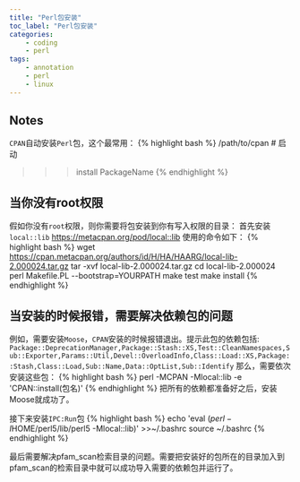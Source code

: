 ```yaml
---
title: "Perl包安装"
toc_label: "Perl包安装"
categories: 
    - coding
    - perl
tags:
    - annotation
    - perl
    - linux
---
```


## Notes

`CPAN`自动安装`Perl`包，这个最常用：
{% highlight bash %}
/path/to/cpan # 启动
>>> install PackageName
{% endhighlight %}
<!--more-->

## 当你没有root权限

假如你没有`root`权限，则你需要将包安装到你有写入权限的目录：
首先安装`local::lib`
https://metacpan.org/pod/local::lib
使用的命令如下：
{% highlight bash %}
wget https://cpan.metacpan.org/authors/id/H/HA/HAARG/local-lib-2.000024.tar.gz
tar -xvf local-lib-2.000024.tar.gz
cd local-lib-2.000024
perl Makefile.PL --bootstrap=YOURPATH
make test
make install
{% endhighlight %}

## 当安装的时候报错，需要解决依赖包的问题

例如，需要安装`Moose`，`CPAN`安装的时候报错退出。提示此包的依赖包括:
`Package::DeprecationManager,Package::Stash::XS,Test::CleanNamespaces,Sub::Exporter,Params::Util,Devel::OverloadInfo,Class::Load::XS,Package::Stash,Class::Load,Sub::Name,Data::OptList,Sub::Identify`
那么，需要依次安装这些包：
{% highlight bash %}
perl -MCPAN -Mlocal::lib -e 'CPAN::install(包名)'
{% endhighlight %}
把所有的依赖都准备好之后，安装Moose就成功了。

接下来安装`IPC:Run`包
{% highlight bash %}
echo 'eval $(perl -I$HOME/perl5/lib/perl5 -Mlocal::lib)' >>~/.bashrc
source ~/.bashrc
{% endhighlight %}

最后需要解决pfam_scan检索目录的问题。需要把安装好的包所在的目录加入到pfam_scan的检索目录中就可以成功导入需要的依赖包并运行了。